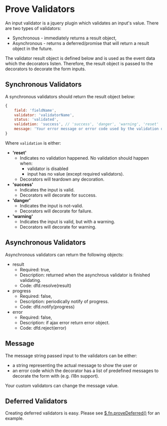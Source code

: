 # Prove Validators

An input validator is a jquery plugin which validates an input's value. There are two types of validators:
- Synchronous - immediately returns a result object,
- Asynchronous - returns a deferred/promise that will return a result object in the future.

The validator result object is defined below and is used as the event data which the decorators listen. Therefore, the result object is passed to the decorators to decorate the form inputs.

## Synchronous Validators

A synchronous validators should return the result object below:

```javascript
{
	field: 'fieldName',
	validator: 'validatorName',
	status: 'validated',
	validation: 'success', // 'success', 'danger', 'warning', 'reset'
	message: 'Your error message or error code used by the validation decorator.'
}
```

Where `validation` is either:
- **'reset'**
	- Indicates no validation happened. No validation should happen when:
		- validator is disabled
		- input has no value (except required validators).
	- Decorators will teardown any decoration.
- **'success'**
	- Indicates the input is valid.
	- Decorators will decorate for success.
- **'danger'**
	- Indicates the input is not-valid.
	- Decorators will decorate for failure.
- **'warning'**
	- Indicates the input is valid, but with a warning.
	- Decorators will decorate for warning.

## Asynchronous Validators

Asynchronous validators can return the following objects:
- result
	- Required: true,
	- Description: returned when the asynchrous validator is finished validating.
	- Code: dfd.resolve(result)
- progress
	- Required: false,
	- Description: periodically notify of progress.
	- Code: dfd.notify(progress)
- error
	- Required: false,
	- Description: if ajax error return error object.
	- Code: dfd.reject(error)

## Message

The message string passed input to the validators can be either:
- a string representing the actual message to show the user or
- an error code which the decorator has a list of predefined messages to decorate the form with (e.g. i18n support).

Your custom validators can change the message value.

## Deferred Validators

Creating deferred validators is easy. Please see [$.fn.proveDeferred()](./deferred.js) for an example. 
